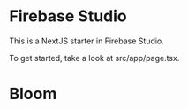 # Firebase Studio

This is a NextJS starter in Firebase Studio.

To get started, take a look at src/app/page.tsx.
# Bloom
